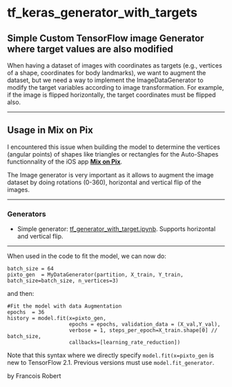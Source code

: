 # tf_keras_generator_with_targets
## Simple Custom TensorFlow image Generator where **target** values are also **modified**

When having a dataset of images with coordinates as targets (e.g., vertices of a shape, coordinates for body landmarks), we want to augment the dataset, but we need a way to implement the ImageDataGenerator to modify the target variables according to image transformation. For example, if the image is flipped horizontally, the target coordinates must be flipped also.

---
## Usage in Mix on Pix
I encountered this issue when building the model to determine the vertices (angular points) of shapes like triangles or rectangles for the Auto-Shapes functionnality of the iOS app **[Mix on Pix](https://apps.apple.com/us/app/mix-on-pix-text-on-photos/id633281586)**.

The Image generator is very important as it allows to augment the image dataset by doing rotations (0-360), horizontal and vertical flip of the images.

---

### Generators
- Simple generator: [tf_generator_with_target.ipynb](tf_generator_with_target.ipynb). Supports horizontal and vertical flip.

---
When used in the code to fit the model, we can now do:

```
batch_size = 64
pixto_gen  = MyDataGenerator(partition, X_train, Y_train, batch_size=batch_size, n_vertices=3)
```

and then:
```
#Fit the model with data Augmentation
epochs  = 36 
history = model.fit(x=pixto_gen,
                    epochs = epochs, validation_data = (X_val,Y_val),
                    verbose = 1, steps_per_epoch=X_train.shape[0] // batch_size,
                    callbacks=[learning_rate_reduction])
```                              

Note that this syntax where we directly specify `model.fit(x=pixto_gen` is new to TensorFlow 2.1.
Previous versions must use `model.fit_generator`. 

by Francois Robert